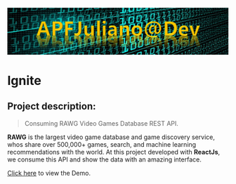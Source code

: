 ![Juliano Costa](https://raw.githubusercontent.com/julianojcs/julianojcs.github.io/master/apfjuliano.dev.png)

# Ignite

## Project description:

> Consuming RAWG Video Games Database REST API.

**RAWG** is the largest video game database and game discovery service, whos share over 500,000+ games, search, and machine learning recommendations with the world.
At this project developed with **ReactJs**, we consume this API and show the data with an amazing interface.

[Click here](https://games.apfjuliano.com.br/) to view the Demo.
